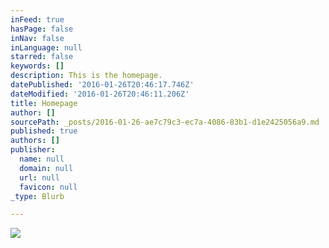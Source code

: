 ```yaml
---
inFeed: true
hasPage: false
inNav: false
inLanguage: null
starred: false
keywords: []
description: This is the homepage.
datePublished: '2016-01-26T20:46:17.746Z'
dateModified: '2016-01-26T20:46:11.206Z'
title: Homepage
author: []
sourcePath: _posts/2016-01-26-ae7c79c3-ec7a-4086-83b1-d1e2425056a9.md
published: true
authors: []
publisher:
  name: null
  domain: null
  url: null
  favicon: null
_type: Blurb

---
```

![](https://the-grid-user-content.s3-us-west-2.amazonaws.com/4a852464-86f4-4c6d-a9f2-82143f9001a7.png)